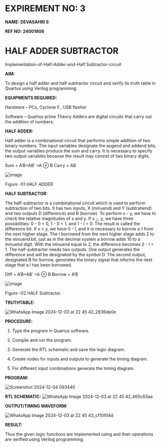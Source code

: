 # EXPIREMENT NO: 3
**NAME: DEVASAHRI S**

**REF NO: 24001806**

# HALF ADDER SUBTRACTOR

Implementation-of-Half-Adder-and-Half Subtractor-circuit

**AIM:**

To design a half adder and half subtractor circuit and verify its truth table in Quartus using Verilog programming.

**EQUIPMENTS REQUIRED:**

Hardware – PCs, Cyclone II , USB flasher 

Software – Quartus prime Theory Adders are digital circuits that carry out the addition of numbers.

**HALF ADDER:**

Half adder is a combinational circuit that performs simple addition of two binary numbers. The input variables designate the augend and addend bits; the output variables produce the sum and carry. It is necessary to specify two output variables because the result may consist of two binary digits.

Sum = A’B+AB’ =A ⊕ B Carry = AB

![image](https://github.com/naavaneetha/HALF_ADDER_SUBTRACTOR/assets/154305477/bd4a0b2c-cdbc-4184-ab08-81578f121e1f)

Figure -01 HALF ADDER

**HALF SUBTRACTOR:**

The half-subtractor is a combinational circuit which is used to perform subtraction of two bits. It has two inputs, X (minuend) and Y (subtrahend) and two outputs D (difference) and B (borrow). To perform x - y, we have to check the relative magnitudes of x and y. If x ;;, y, we have three possibilities: 0 - 0 = 0, 1 - 0 = 1, and 1 - I = 0. The result is called the difference bit. If x < y, we have 0 - I, and it is necessary to borrow a 1 from the next higher stage. The I borrowed from the next higher stage adds 2 to the minuend bit, just as in the decimal system a borrow adds 10 to a minuend digit. With the minuend equal to 2, the difference becomes 2 - I = 1. The half-subtractor needs two outputs. One output generates the difference and will be designated by the symbol D. The second output, designated B for borrow, generates the binary signal that informs the next stage that a I has been borrowed. 

Diff = A’B+AB’ =A ⊕ B
Borrow = A’B

 ![image](https://github.com/naavaneetha/HALF_ADDER_SUBTRACTOR/assets/154305477/d76b099c-513f-4e7c-843a-e2fd028a531a)

Figure -02 HALF Subtractor

**TRUTHTABLE:**

![WhatsApp Image 2024-12-03 at 22 45 42_2836de0e](https://github.com/user-attachments/assets/fe749a8a-a647-4cdb-9fe4-e992b0ae78c4)

**PROCEDURE:**

1.	Type the program in Quartus software.

2.	Compile and run the program.

3.	Generate the RTL schematic and save the logic diagram.

4.	Create nodes for inputs and outputs to generate the timing diagram.

5.	For different input combinations generate the timing diagram.


**PROGRAM:**

![Screenshot 2024-12-04 093440](https://github.com/user-attachments/assets/d28f9438-0767-48b6-82b5-8b01919fc90f)


**RTL SCHEMATIC:**
![WhatsApp Image 2024-12-03 at 22 45 42_465c63ae](https://github.com/user-attachments/assets/87332ab7-b73f-4f0f-a660-b8c3ea6e9316)

**OUTPUT/TIMING WAVEFORM:**

![WhatsApp Image 2024-12-03 at 22 45 43_cf10f04d](https://github.com/user-attachments/assets/199a2f58-1792-43b3-bfd5-33d1597052a9)



**RESULT:**

Thus the given logic functions are implemented using and their operations are verified using Verilog programming.
